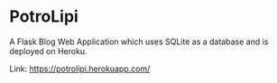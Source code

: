 # PotroLipi
 A Flask Blog Web Application which uses SQLite as a database and is deployed on Heroku.
 
 Link: https://potrolipi.herokuapp.com/
